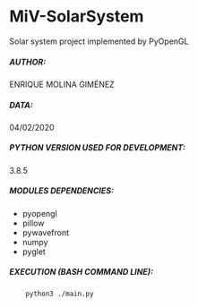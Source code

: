 # MiV-SolarSystem
Solar system project implemented by PyOpenGL

##### AUTHOR:
ENRIQUE MOLINA GIMÉNEZ
##### DATA: 
04/02/2020

##### PYTHON VERSION USED FOR DEVELOPMENT: 
3.8.5

##### MODULES DEPENDENCIES:
- pyopengl
- pillow
- pywavefront
- numpy
- pyglet
	
##### EXECUTION (BASH COMMAND LINE):
```sh
	python3 ./main.py
```
